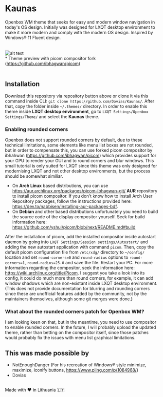 # Kaunas
Openbox WM theme that seeks for easy and modern window navigation in today's OS design. Initially was designed for LXQT desktop environment to make it more modern and comply with the modern OS design. Inspired by Windows® 11 Fluent design.
<br></br>
<br>
![alt text](https://i.imgur.com/qlTsatZ.png)
</br>
\* Theme preview with picom compositor fork (https://github.com/ibhagwan/picom)
<br></br>
## Installation
Download this repository via repository button above or clone it via this command inside CLI: ``git clone https://github.com/Dovias/Kaunas/``. After that, copy the folder inside ``~/.themes/`` directory. In order to enable this theme inside <b>LXQT desktop environment</b>, go to ``LXQT Settings/Openbox Settings/Theme/`` and select the <b>Kaunas</b> theme.
### Enabling rounded corners
Openbox does not support rounded corners by default, due to these technical limitations, some elements like menu list boxes are not rounded, but in order to compensate this, you can use forked picom compositor by ibhahwan (https://github.com/ibhagwan/picom) which provides support for your GPU to render your GUI and to round corners and blur windows. This small tutorial is only suited for LXQT since this theme was only designed for modernising LXQT and not other desktop environments, but the process should be somewhat similiar.
- On <b>Arch Linux</b> based distributions, you can use https://aur.archlinux.org/packages/picom-ibhagwan-git/ <b>AUR</b> repository to install picom compositor. If you don't know how to install Arch User Repository packages, follow the instructions provided here: https://dev.to/nabbisen/installing-aur-packages-bdf. 
- On <b>Debian</b> and other based distributions unfortunately you need to build the source code of the display compositor yourself. Seek for build information here: https://github.com/yshui/picom/blob/next/README.md#build

After the installation of picom, add the installed compositor inside autostart daemon by going into ``LXQT Settings/Session settings/Autostart/`` and adding the new autostart application with command ``picom``. Then, copy the default picom configuration file from ``/etc/xdg/`` directory to ``~/config/`` location and set ``round-corners=0`` and ``round-radius`` options to ``round-corners=1``, ``round-radius=25.0`` and save the file. Restart your PC. For more information regarding the compositor, seek the information here: https://wiki.archlinux.org/title/Picom. I suggest you take a look into its config, it could do much more than round corners, for example, it can add window shadows which are non-existant inside LXQT desktop environment. (This does not provide documentation for blurring and rounding corners since these are unofficial features added by the community, not by the maintainers themselves, although some git merges were done.)
### What about the rounded corners patch for Openbox WM?
I am looking keen on that, but in the meantime, you need to use compositor to enable rounded corners. In the future, I will probably upload the updated theme, rather than betting on the compositor itself, since those patches would probably fix the issues with menu list graphical limitations.
## This was made possible by
- NotEnoughDanger (For his recreation of Windows® style minimize, maximize, iconify buttons, https://www.pling.com/p/1084968/)
- Dovias
<br>
Made with ♥ in Lithuania 🇱🇹
</br>
